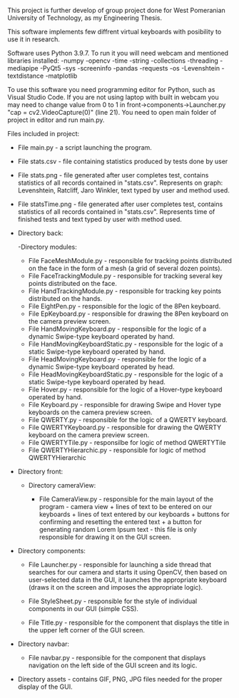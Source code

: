 This project is further develop of group project done for West Pomeranian University of Technology, as my Engineering Thesis.

This software implements few diffrent virtual keyboards with posibility to use it in research.

Software uses Python 3.9.7.
To run it you will need webcam and mentioned libraries installed:
-numpy
-opencv
-time
-string
-collections
-threading
-mediapipe
-PyQt5
-sys
-screeninfo
-pandas
-requests
-os
-Levenshtein
-textdistance
-matplotlib

To use this software you need programming editor for Python, such as Visual Studio Code.
If you are not using laptop with built in webcam you may need to change value from 0 to 1 in front->components->Launcher.py "cap = cv2.VideoCapture(0)" (line 21).
You need to open main folder of project in editor and run main.py.

Files included in project:

- File main.py - a script launching the program.
- File stats.csv - file containing statistics produced by tests done by user
- File stats.png - file generated after user completes test, contains statistics of all records contained in "stats.csv". Represents on graph: Levenshtein, Ratcliff, Jaro Winkler, text typed by user and method used.
- File statsTime.png - file generated after user completes test, contains statistics of all records contained in "stats.csv". Represents time of finished tests and text typed by user with method used.
- Directory back:

  -Directory modules:
  
    - File FaceMeshModule.py - responsible for tracking points distributed on the face in the form of a mesh (a grid of several dozen points).
    - File FaceTrackingModule.py - responsible for tracking several key points distributed on the face.
    - File HandTrackingModule.py - responsible for tracking key points distributed on the hands.
    - File EightPen.py - responsible for the logic of the 8Pen keyboard.
    - File EpKeyboard.py - responsible for drawing the 8Pen keyboard on the camera preview screen.
    - File HandMovingKeyboard.py - responsible for the logic of a dynamic Swipe-type keyboard operated by hand.
    - File HandMovingKeyboardStatic.py - responsible for the logic of a static Swipe-type keyboard operated by hand.      
    - File HeadMovingKeyboard.py - responsible for the logic of a dynamic Swipe-type keyboard operated by head.      
    - File HeadMovingKeyboardStatic.py - responsible for the logic of a static Swipe-type keyboard operated by head.      
    - File Hover.py - responsible for the logic of a Hover-type keyboard operated by hand.      
    - File Keyboard.py - responsible for drawing Swipe and Hover type keyboards on the camera preview screen.      
    - File QWERTY.py - responsible for the logic of a QWERTY keyboard.      
    - File QWERTYKeyboard.py - responsible for drawing the QWERTY keyboard on the camera preview screen.
    - File QWERTYTile.py - responsilbe for logic of method QWERTYTile
    - File QWERTYHierarchic.py - responsible for logic of method QWERTYHierarchic
      
- Directory front:
  
  - Directory cameraView:

    - File CameraView.py - responsible for the main layout of the program - camera view + lines of text to be entered on our keyboards + lines of text entered by our keyboards + buttons for confirming and resetting the entered text + a button for               generating random Lorem Ipsum text - this file is only responsible for drawing it on the GUI screen.

- Directory components:

   - File Launcher.py - responsible for launching a side thread that searches for our camera and starts it using OpenCV, then based on user-selected data in the GUI, it launches the appropriate keyboard (draws it on the screen and imposes the                  appropriate logic).

  - File StyleSheet.py - responsible for the style of individual components in our GUI (simple CSS).
  
  - File Title.py - responsible for the component that displays the title in the upper left corner of the GUI screen.

- Directory navbar:

  - File navbar.py - responsible for the component that displays navigation on the left side of the GUI screen and its logic.

- Directory assets - contains GIF, PNG, JPG files needed for the proper display of the GUI.
